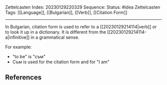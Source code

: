 Zettelcasten Index: 20230129220329
Sequence:
Status: #idea
Zettelcasten Tags: [[Language]], [[Bulgarian]], [[Verb]], [[Citation Form]]

---

In Bulgarian, citation form is used to refer to a [[20230129214114|verb]] or to look it up in a dictionary. It is different from the [[20230129214114-a|infinitive]] in a grammatical sense.

For example:
- "to be" is "съм"
- Съм is used for the citation form and for "I am"

## References
